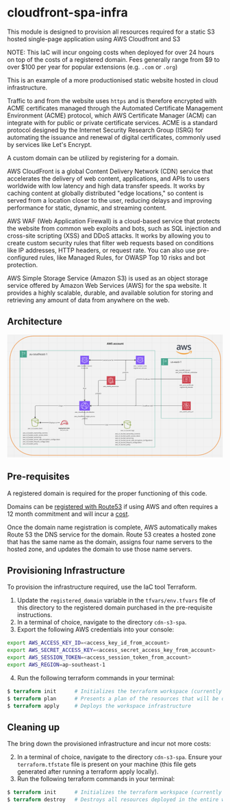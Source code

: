 # cloudfront-spa-infra

This module is designed to provision all resources required for a static S3 hosted single-page application using AWS Cloudfront and S3

NOTE: This IaC will incur ongoing costs when deployed for over 24 hours on top of the costs of a registered domain. Fees generally range from $9 to over $100 per year for popular extensions (e.g. `.com` or `.org`)

This is an example of a more productionised static website hosted in cloud infrastructure.

Traffic to and from the website uses `https` and is therefore encrypted with ACME certificates managed through the Automated Certificate Management Environment (ACME) protocol, which AWS Certificate Manager (ACM) can integrate with for public or private certificate services. ACME is a standard protocol designed by the Internet Security Research Group (ISRG) for automating the issuance and renewal of digital certificates, commonly used by services like Let's Encrypt. 

A custom domain can be utilized by registering for a domain.

AWS CloudFront is a global Content Delivery Network (CDN) service that accelerates the delivery of web content, applications, and APIs to users worldwide with low latency and high data transfer speeds. It works by caching content at globally distributed "edge locations," so content is served from a location closer to the user, reducing delays and improving performance for static, dynamic, and streaming content. 

AWS WAF (Web Application Firewall) is a cloud-based service that protects the website from common web exploits and bots, such as SQL injection and cross-site scripting (XSS) and DDoS attacks. It works by allowing you to create custom security rules that filter web requests based on conditions like IP addresses, HTTP headers, or request rate. You can also use pre-configured rules, like Managed Rules, for OWASP Top 10 risks and bot protection.

AWS Simple Storage Service (Amazon S3) is used as an object storage service offered by Amazon Web Services (AWS) for the spa website. It provides a highly scalable, durable, and available solution for storing and retrieving any amount of data from anywhere on the web. 

## Architecture

![](../../assets/cloudfront-s3-spa-architecture.png)

## Pre-requisites

A registered domain is required for the proper functioning of this code.

Domains can be [registered with Route53](https://docs.aws.amazon.com/Route53/latest/DeveloperGuide/domain-register.html#domain-register-procedure-section) if using AWS and often requires a 12 month commitment and will incur a [cost](https://aws.amazon.com/route53/pricing/#topic-0).

Once the domain name registration is complete, AWS automatically makes Route 53 the DNS service for the domain. Route 53 creates a hosted zone that has the same name as the domain, assigns four name servers to the hosted zone, and updates the domain to use those name servers.

## Provisioning Infrastructure

To provision the infrastructure required, use the IaC tool Terraform.

1. Update the `registered_domain` variable in the `tfvars/env.tfvars` file of this directory to the registered domain purchased in the pre-requisite instructions.
2. In a terminal of choice, navigate to the directory `cdn-s3-spa`.
3. Export the following AWS credentials into your console:

```bash
export AWS_ACCESS_KEY_ID=<access_key_id_from_account>
export AWS_SECRET_ACCESS_KEY=<access_secret_access_key_from_account>
export AWS_SESSION_TOKEN=<access_session_token_from_account>
export AWS_REGION=ap-southeast-1
```

4. Run the following terraform commands in your terminal:

```terraform
$ terraform init      # Initializes the terraform workspace (currently uses a local backend)  
$ terraform plan      # Presents a plan of the resources that will be deployed
$ terraform apply     # Deploys the workspace infrastructure
```

## Cleaning up

The bring down the provisioned infrastructure and incur not more costs:

2. In a terminal of choice, navigate to the directory `cdn-s3-spa`. Ensure your `terraform.tfstate` file is present on your machine (this file gets generated after running a terraform apply locally).
3. Run the following terraform commands in your terminal:

```terraform
$ terraform init      # Initializes the terraform workspace (currently uses a local backend) 
$ terraform destroy   # Destroys all resources deployed in the entire workspace 
```